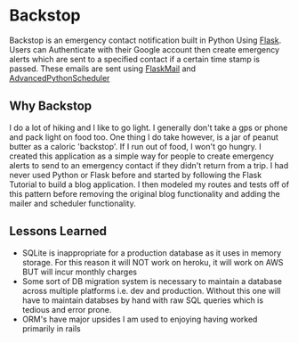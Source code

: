 # Backstop

Backstop is an emergency contact notification built in Python Using [Flask](https://flask.palletsprojects.com/en/1.1.x/). Users can Authenticate with their Google account then create emergency alerts which are sent to a specified contact if a certain time stamp is passed. These emails are sent using [FlaskMail](https://pythonhosted.org/Flask-Mail/) and [AdvancedPythonScheduler](https://apscheduler.readthedocs.io/en/stable/)

## Why Backstop

I do a lot of hiking and I like to go light. I generally don't take a gps or phone and pack light on food too. One thing I do take however, is a jar of peanut butter as a caloric 'backstop'. If I run out of food, I won't go hungry. I created this application as a simple way for people to create emergency alerts to send to an emergency contact if they didn't return from a trip. I had never used Python or Flask before and started by following the Flask Tutorial to build a blog application. I then modeled my routes and tests off of this pattern before removing the original blog functionality and adding the mailer and scheduler functionality.

## Lessons Learned

- SQLite is inappropriate for a production database as it uses in memory storage. For this reason it will NOT work on heroku, it will work on AWS BUT will incur monthly charges
- Some sort of DB migration system is necessary to maintain a database across multiple platforms i.e. dev and production. Without this one will have to maintain databses by hand with raw SQL queries which is tedious and error prone.
- ORM's have major upsides I am used to enjoying having worked primarily in rails
